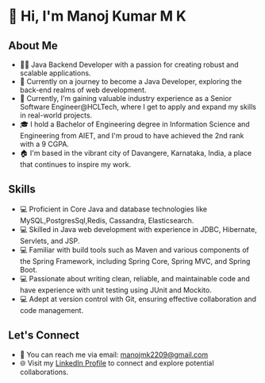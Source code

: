 # 👋 Hi, I'm Manoj Kumar M K

## About Me
- 👨‍💻 Java Backend Developer with a passion for creating robust and scalable applications.
- 🌱 Currently on a journey to become a Java Developer, exploring the back-end realms of web development.
- 💼 Currently, I'm gaining valuable industry experience as a Senior Software Engineer@HCLTech, where I get to apply and expand my skills in real-world projects.
- 🎓 I hold a Bachelor of Engineering degree in Information Science and Engineering from AIET, and I'm proud to have achieved the 2nd rank with a 9 CGPA.
- 🏠 I'm based in the vibrant city of Davangere, Karnataka, India, a place that continues to inspire my work.

## Skills
- 💻 Proficient in Core Java and database technologies like MySQL,PostgresSql,Redis, Cassandra, Elasticsearch.
- 💻 Skilled in Java web development with experience in JDBC, Hibernate, Servlets, and JSP.
- 💻 Familiar with build tools such as Maven and various components of the Spring Framework, including Spring Core, Spring MVC, and Spring Boot.
- 💻 Passionate about writing clean, reliable, and maintainable code and have experience with unit testing using JUnit and Mockito.
- 💻 Adept at version control with Git, ensuring effective collaboration and code management.


## Let's Connect
- 📧 You can reach me via email: manojmk2209@gmail.com
- 🌐 Visit my [LinkedIn Profile](https://www.linkedin.com/in/manoj-kumar-m-k-31829b219/) to connect and explore potential collaborations.
  

